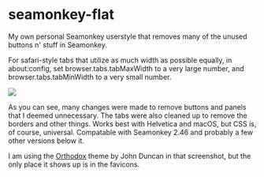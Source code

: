 # seamonkey-flat

My own personal Seamonkey userstyle that removes many of the unused buttons n' stuff in Seamonkey.

For safari-style tabs that utilize as much width as possible equally, in about:config, set browser.tabs.tabMaxWidth to a very large number, and browser.tabs.tabMinWidth to a very small number.

<img src=https://my.mixtape.moe/orxmqe.png></img>

As you can see, many changes were made to remove buttons and panels that I deemed unnecessary. The tabs were also cleaned up to remove the borders and other things. Works best with Helvetica and macOS, but CSS is, of course, universal. Compatable with Seamonkey 2.46 and probably a few other versions below it.

I am using the <a href="https://github.com/JohnDDuncanIII/Orthodox/">Orthodox</a> theme by John Duncan in that screenshot, but the only place it shows up is in the favicons.
